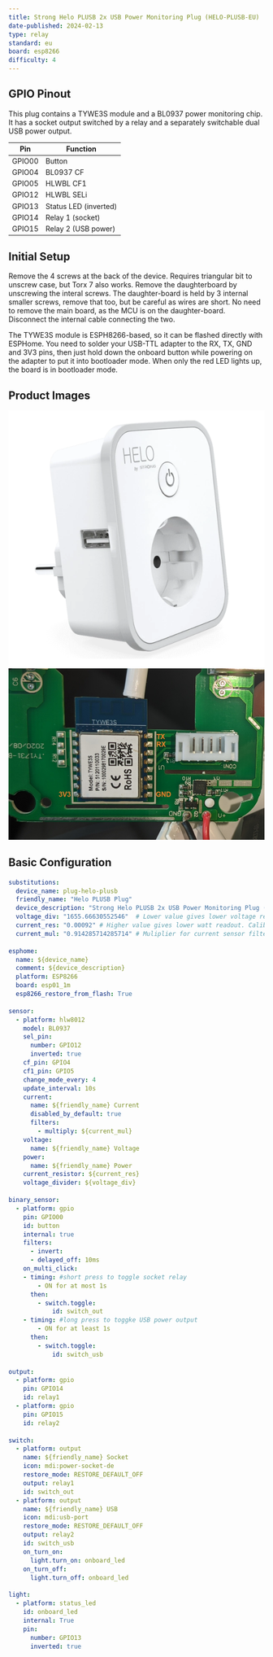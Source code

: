 ```yaml
---
title: Strong Helo PLUSB 2x USB Power Monitoring Plug (HELO-PLUSB-EU)
date-published: 2024-02-13
type: relay
standard: eu
board: esp8266
difficulty: 4
---
```


## GPIO Pinout

This plug contains a TYWE3S module and a BL0937 power monitoring chip. It has a socket output switched by a relay and a separately switchable dual USB power output.

| Pin    | Function                           |
| ------ | ---------------------------------- |
| GPIO00 | Button                             |
| GPIO04 | BL0937 CF                          |
| GPIO05 | HLWBL CF1                          |
| GPIO12 | HLWBL SELi                         |
| GPIO13 | Status LED (inverted)              |
| GPIO14 | Relay 1 (socket)                   |
| GPIO15 | Relay 2 (USB power)                |


## Initial Setup

Remove the 4 screws at the back of the device. Requires triangular bit to unscrew case, but Torx 7 also works. Remove the daughterboard by unscrewing the interal screws. The daughter-board is held by 3 internal smaller screws, remove that too, but be careful as wires are short. No need to remove the main board, as the MCU is on the daughter-board. Disconnect the internal cable connecting the two.

The TYWE3S module is ESPH8266-based, so it can be flashed directly with ESPHome. You need to solder your USB-TTL adapter to the RX, TX, GND and 3V3 pins, then just hold down the onboard button while powering on the adapter to put it into bootloader mode. When only the red LED lights up, the board is in bootloader mode.

## Product Images

![Strong Helo PLUSB 2x USB Power Monitoring Plug](strong_HELO-PLUSB-EU.webp "HELO-PLUSB-EU")
![HELO-PLUSB-EU MCU](mcu_pinout.jpg "HELO-PLUSB-EU MCU Pinout")

## Basic Configuration

```yaml
substitutions:
  device_name: plug-helo-plusb
  friendly_name: "Helo PLUSB Plug"
  device_description: "Strong Helo PLUSB 2x USB Power Monitoring Plug (HELO-PLUSB-EU)"
  voltage_div: "1655.66630552546"  # Lower value gives lower voltage readout. Calibrate for higher accuracy.
  current_res: "0.00092" # Higher value gives lower watt readout. Calibrate for higher accuracy.
  current_mul: "0.914285714285714" # Muliplier for current sensor filter. Calibrate for higher accuracy.

esphome:
  name: ${device_name}
  comment: ${device_description}
  platform: ESP8266
  board: esp01_1m
  esp8266_restore_from_flash: True

sensor:
  - platform: hlw8012
    model: BL0937
    sel_pin:
      number: GPIO12
      inverted: true
    cf_pin: GPIO4
    cf1_pin: GPIO5
    change_mode_every: 4
    update_interval: 10s
    current:
      name: ${friendly_name} Current
      disabled_by_default: true
      filters:
        - multiply: ${current_mul}
    voltage:
      name: ${friendly_name} Voltage
    power:
      name: ${friendly_name} Power
    current_resistor: ${current_res}
    voltage_divider: ${voltage_div}

binary_sensor:
  - platform: gpio
    pin: GPIO00
    id: button
    internal: true
    filters:
      - invert:
      - delayed_off: 10ms
    on_multi_click:
    - timing: #short press to toggle socket relay
        - ON for at most 1s
      then:
        - switch.toggle:
            id: switch_out
    - timing: #long press to toggke USB power output
        - ON for at least 1s
      then:
        - switch.toggle:
            id: switch_usb

output:
  - platform: gpio
    pin: GPIO14
    id: relay1
  - platform: gpio
    pin: GPIO15
    id: relay2

switch:
  - platform: output
    name: ${friendly_name} Socket
    icon: mdi:power-socket-de
    restore_mode: RESTORE_DEFAULT_OFF
    output: relay1
    id: switch_out
  - platform: output
    name: ${friendly_name} USB
    icon: mdi:usb-port
    restore_mode: RESTORE_DEFAULT_OFF
    output: relay2
    id: switch_usb
    on_turn_on:
      light.turn_on: onboard_led
    on_turn_off:
      light.turn_off: onboard_led

light:
  - platform: status_led
    id: onboard_led
    internal: True
    pin:
      number: GPIO13
      inverted: true
```
